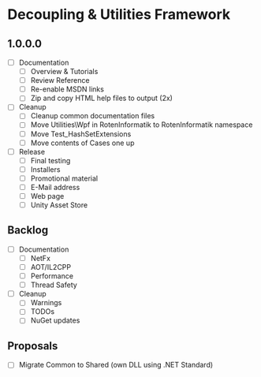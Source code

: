 # Decoupling & Utilities Framework

## 1.0.0.0

- [ ] Documentation
  - [ ] Overview & Tutorials
  - [ ] Review Reference
  - [ ] Re-enable MSDN links
  - [ ] Zip and copy HTML help files to output (2x)
- [ ] Cleanup
  - [ ] Cleanup common documentation files
  - [ ] Move Utilities\Wpf in RotenInformatik to RotenInformatik namespace
  - [ ] Move Test_HashSetExtensions
  - [ ] Move contents of Cases one up
- [ ] Release
  - [ ] Final testing
  - [ ] Installers
  - [ ] Promotional material
  - [ ] E-Mail address
  - [ ] Web page
  - [ ] Unity Asset Store

## Backlog

- [ ] Documentation
  - [ ] NetFx
  - [ ] AOT/IL2CPP
  - [ ] Performance
  - [ ] Thread Safety
- [ ] Cleanup
  - [ ] Warnings
  - [ ] TODOs
  - [ ] NuGet updates

## Proposals

- [ ] Migrate Common to Shared (own DLL using .NET Standard)
